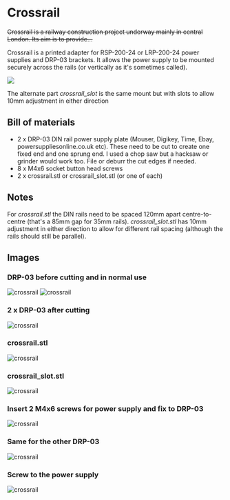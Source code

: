 # Crossrail

~~Crossrail is a railway construction project underway mainly in central London. Its aim is to provide...~~

Crossrail is a printed adapter for RSP-200-24 or LRP-200-24 power supplies and DRP-03 brackets. It allows the power supply to be mounted securely across the rails (or vertically as it's sometimes called).

![](./images/_DSF0728.jpg)

The alternate part *crossrail_slot* is the same mount but with slots to allow 10mm adjustment in either direction

## Bill of materials
 - 2 x DRP-03 DIN rail power supply plate (Mouser, Digikey, Time, Ebay, powersuppliesonline.co.uk etc). These need to be cut to create one fixed end and one sprung end. I used a chop saw but a hacksaw or grinder would work too. File or deburr the cut edges if needed.
 - 8 x M4x6 socket button head screws
 - 2 x crossrail.stl or crossrail_slot.stl (or one of each)

## Notes
For *crossrail.stl* the DIN rails need to be spaced 120mm apart centre-to-centre (that's a 85mm gap for 35mm rails).  *crossrail_slot.stl* has 10mm adjustment in either direction to allow for different rail spacing (although the rails should still be parallel).

## Images
### DRP-03 before cutting and in normal use
![crossrail](./images/_DSF0725.jpg)
![crossrail](./images/_DSF0724.jpg)
### 2 x DRP-03 after cutting
![crossrail](./images/_DSF0727.jpg)
### crossrail.stl
![crossrail](./images/crossrail_01.jpg)
### crossrail_slot.stl
![crossrail](./images/crossrail_05.jpg)
### Insert 2 M4x6 screws for power supply and fix to DRP-03
![crossrail](./images/crossrail_02.jpg)
### Same for the other DRP-03
![crossrail](./images/crossrail_04.jpg)
### Screw to the power supply
![crossrail](./images/crossrail_03.jpg)
